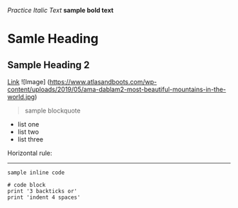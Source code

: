*Practice Italic Text*
**sample bold text**

# Samle Heading
## Sample Heading 2

[Link](https://www.youtube.com/watch?v=PVWndYcW4NE)
![Image] (https://www.atlasandboots.com/wp-content/uploads/2019/05/ama-dablam2-most-beautiful-mountains-in-the-world.jpg)

> sample blockquote

* list one
* list two
* list three


Horizontal rule:

---

`sample inline code`

```
# code block
print '3 backticks or'
print 'indent 4 spaces'
```
